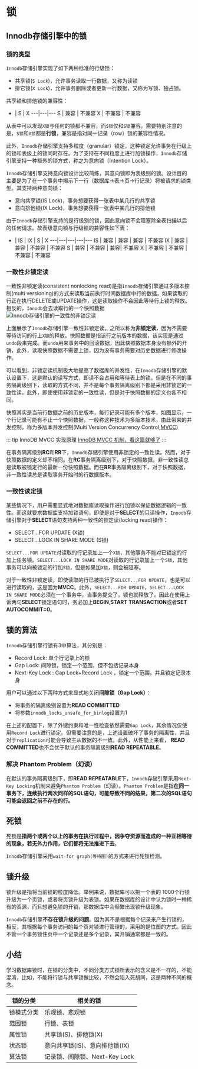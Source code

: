 # 锁

## Innodb存储引擎中的锁

### 锁的类型

`Innodb`存储引擎实现了如下两种标准的行级锁：
- 共享锁(`S Lock`)，允许事务读取一行数据，又称为读锁
- 排它锁(`X Lock`)，允许事务删除或者更新一行数据，又称为写锁、独占锁。

共享锁和排他锁的兼容性：

- | S | X
---|---|---
S | 兼容 | 不兼容 
X | 不兼容 |  不兼容

从表中可以发现`X锁`与任何的锁都不兼容，而`S锁`仅和`S锁`兼容。需要特别注意的是，`S锁`和`X锁`都是**行锁**，兼容是指对同一记录（row）锁的兼容性情况。

此外，`Innodb`存储引擎支持多粒度（granular）锁定，这种锁定允许事务在行级上的锁和表级上的锁同时存在。为了支持在不同粒度上进行加锁操作，`Innodb`存储引擎支持一种额外的锁方式，称之为意向锁（Intention Lock）。

`Innodb`存储引擎支持意向锁设计比较简练，其意向锁即为表级别的锁。设计目的主要是为了在一个事务中揭示下一行（数据库->表->页->行记录）将被请求的锁类型。其支持两种意向锁：
- 意向共享锁(IS Lock)，事务想要获得一张表中某几行的共享锁
- 意向排他锁(IX Lock)，事务想要获得一张表中某几行的排他锁

由于`Innodb`存储引擎支持的是行级别的锁，因此意向锁不会阻塞除全表扫描以后的任何请求。故表级意向锁与行级锁的兼容性如下表：

- | IS | IX | S | X
---|---|---|---|---
IS | 兼容 | 兼容 | 兼容 | 不兼容 
IX | 兼容 |  兼容 |  不兼容 |  不兼容
S | 兼容 |  不兼容 |  兼容|  不兼容
X | 不兼容 |  不兼容 |  不兼容 |  不兼容

### 一致性非锁定读

一致性非锁定读(consistent nonlocking read)是指`Innodb`存储引擎通过多版本控制(multi versioning)的方式来读取当前执行时间数据库中行的数据，如果读取的行正在执行DELETE或UPDATE操作，这是读取操作不会因此等待行上锁的释放。相反的，`Innodb`会去读取行的一个快照数据
![Innodb存储引擎的一致性的非锁定读](/img/mysql/c-nl-read.jpg)

上面展示了`Innodb`存储引擎一致性非锁定读。之所以称为**非锁定读**，因为不需要等待访问的行上`X锁`的释放。快照数据是指该行之前版本的数据，该实现是通过`undo`段来完成。而`undo`用来事务中的回滚数据，因此快照数据本身没有额外的开销，此外，读取快照数据不需要上锁，因为没有事务需要对历史数据进行修改操作。

可以看到，非锁定读机制极大地提高了数据库的并发性，在`Innodb`存储引擎的默认设置下，这是默认的读写方式，即读不会占用和等待表上的锁。但是在不同的事务隔离级别下，读取的方式不同，并不是每个事务隔离级别下都是采用非锁定的一致性读，此外，即使使用非锁定的一致性读，但是对于快照数据的定义也各不相同。

快照其实是当前行数据之前的历史版本，每行记录可能有多个版本，如图显示，一个行记录可能有不止一个快照数据，一般称这种技术为多版本技术，由此带来的并发控制，称为多版本并发控制(Multi Version Concurrency Control,[MVCC](https://dev.mysql.com/doc/refman/5.7/en/innodb-multi-versioning.html))

::: tip InnoDB MVCC 实现原理
[InnoDB MVCC 机制，看这篇就够了](https://www.codercto.com/a/88775.html)
:::

在事务隔离级别**RC**和**RR**下，`Innodb`存储引擎使用非锁定的一致性读。然而，对于快照数据的定义却不相同。在**RC**事务隔离级别下，对于快照数据，非一致性读总是读取被锁定行的最新一份快照数据。而在**RR**事务隔离级别下，对于快照数据，非一致性读总是读取事务开始时的行数据版本。

### 一致性读定锁

某些情况下，用户需要显式地对数据库读取操作进行加锁以保证数据逻辑的一致性。而这就要求数据库支持加锁语句，即使是对于**SELECT**的只读操作，`Innodb`存储引擎对于**SELECT**语句支持两种一致性的锁定读(locking read)操作：
- SELECT...FOR UPDATE         (X锁)
- SELECT...LOCK IN SHARE MODE (S锁)

`SELECT...FOR UPDATE`对读取的行记录加上一个`X锁`，其他事务不能对已锁定的行加上任务锁。`SELECT...LOCK IN SHARE MODE`对读取的行记录加上一个`S锁`，其他事务可以向被锁定的行加`S锁`，但是如果加`X锁`，则会被阻塞。

对于一致性非锁定读，即使读取的行已被执行了`SELECT...FOR UPDATE`，也是可以进行读取的，这是因为**MVCC**。此外，`SELECT...FOR UPDATE`，`SELECT...LOCK IN SHARE MODE`必须在一个事务中，当事务提交了，锁也就释放了。因此在使用上诉两句**SELECT**锁定语句时，务必加上**BEGIN**,**START TRANSACTION**或者**SET AUTOCOMMIT=0**。

## 锁的算法

`Innodb`存储引擎行锁有3中算法，其分别是：
- Record Lock: 单个行记录上的锁
- Gap Lock: 间隙锁，锁定一个范围，但不包括记录本身
- Next-Key Lock : Gap Lock+Record Lock ，锁定一个范围，并且锁定记录本身

用户可以通过以下两种方式来显式地关闭**间隙锁（Gap Lock）**：
- 将事务的隔离级别设置为**READ COMMITTED**
- 将参数`innodb_locks_unsafe_for_binlog`设置为1

在上述的配置下，除了外键约束和唯一性检查依然需要`Gap Lock`，其余情况仅使用`Record Lock`进行锁定。但需要注意的是，上述设置破坏了事务的隔离性，并且对于`replication`可能会导致主从数据的不一致。此外，从性能上来看， **READ COMMITTED**也不会优于默认的事务隔离级别**READ REPEATABLE**。

### 解决 Phantom Problem（幻读）

在默认的事务隔离级别下，即**READ REPEATABLE**下，`Innodb`存储引擎采用`Next-Key Locking`机制来避免`Phantom Problem`（幻读）。`Phantom Problem`是指**在同一事务下，连续执行两次同样的SQL语句，可能导致不同的结果，第二次的SQL语句可能会返回之前不存在的行。**

## 死锁

死锁是**指两个或两个以上的事务在执行过程中，因争夺资源而造成的一种互相等待的现象，若无外力作用，它们都将无法推进下去**。

`Innodb`存储引擎采用`wait-for graph(等待图)`的方式来进行死锁检测。

## 锁升级

锁升级是指将当前锁的粒度降低。举例来说，数据库可以把一个表的 1000个行锁升级为一个页锁，或者将页锁升级为表锁。如果在数据库的设计中认为锁时一种稀有的资源，而且想避免锁的开销，那数据库中会频繁出现锁升级现象。

`Innodb`存储引擎**不存在锁升级的问题**。因为其不是根据每个记录来产生行锁的，相反，其根据每个事务访问的每个页对锁进行管理的，采用的是位图的方式。因此不管一个事务锁住页中一个记录还是多个记录，其开销通常都是一致的。

## 小结

学习数据库锁时，在锁的分类中，不同分类方式锁所表示的含义是不一样的，不能混淆，比如，不能将行锁与共享锁做比较，不然会陷入死胡同，这是两种不同的概念。

锁的分类 | 相关的锁
---|---
锁模式分类 | 乐观锁、悲观锁
范围锁 | 行锁、表锁
属性锁 | 共享锁(S)、排他锁(X)
状态锁 | 意向共享锁(IS)、意向排他锁(IX)
算法锁 | 记录锁、间隙锁、Next-Key Lock